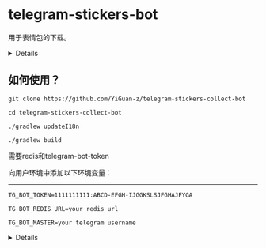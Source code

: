 # telegram-stickers-bot

用于表情包的下载。
<details>
本项目基本是抄代码，各种缝合，ktor占了很大一部分。

ktor真的和kotlin太配了。
</details>

## 如何使用？

```shell
git clone https://github.com/YiGuan-z/telegram-stickers-collect-bot
```

```shell
cd telegram-stickers-collect-bot
```

```shell
./gradlew updateI18n
```

```shell
./gradlew build
```

需要redis和telegram-bot-token

向用户环境中添加以下环境变量：

---
```
TG_BOT_TOKEN=1111111111:ABCD-EFGH-IJGGKSLSJFGHAJFYGA
```
```
TG_BOT_REDIS_URL=your redis url
```
```
TG_BOT_MASTER=your telegram username
```


<details>

参考了ktor的一些设计思路。<br/> ~~基本上抄了一大半~~<br/>
不得不说kotlin官方的设计理念非常好，DSL的设计非常的优雅，可读性非常棒，就是容易写成六亲不认的样子。

使用的是kotlin-telegram-bot依赖。

~~这个bot的日志模块我没看懂~~，我只能再添加一个日志模块进去了。
它的日志交给了okHttp3进行处理，我就使用slf4j吧。

当场加深了我对于kotlin协程的理解，因为后端一般不怎么用这玩意，或许是我没碰到过批量的小任务吧。

<details>
<summary>一些奇奇怪怪的问题</summary>

## 莫名其妙的依赖启动

像这种手动启动依赖的好处在于，我不会遇到莫名其妙的依赖自动启动。

(并且声明一下启动依赖的配置基本上也不会太难，都是一次写完然后就一直使用。)

在Spring应用程序中，官方专门给@SpringBootApplication注解中添加了忽略启动依赖的属性。就是专门防止依赖自启动。
我编写代码的时候，就遇到过这个问题，我压根没有引入GSON，但它给我报错GSON装配失败。后来查出来是一个依赖包中出现的GSON依赖，而Spring又刚好扫描到了。
往注解上添加忽略属性才解决这个问题。

自动装配确实是好东西，但是，自动装配一些我所不需要的依赖，就是一个大问题。

像ktor这样的手动设置依赖，我很喜欢。它能准确的告知我装配了什么依赖，而不是像SpringBoot那样，在某一次依赖包大更新后，莫名其妙的出现许多自动装配，
那些自动装配应该是它所属的依赖包内部使用的，而不是我们所使用的，我们并不需要它。

## 好想把telegram第三方依赖库的处理逻辑做成过滤器样式啊

io.github.kotlin-telegram-bot.kotlin-telegram-bot:telegram:6.1.0

使用的这个依赖库，不得不说，非常惊艳我，因为它使用的dsl语法和kotlin非常配合，但是感觉消息处理逻辑好奇怪，就不能做成某个处理器处理消息后再向下
传递是否继续处理的方式吗，拿数字给消息处理器做一个排序或者根据添加顺序来决定消息处理器的位置。

## 错误的uri映射

在打包为jar包后，获取到的文件路径就不在文件系统中，而是在jar包中了，所以定位到目录的时候会出现错误，因为就和网络链接一样，jar中的文件也是一个
专属的链接，所以无法通过文件系统访问到jar包内部资源。

所以，使用getResourceAsStream将其读入到内存中，再创建一个临时文件来获取流中的内容。

</details>
</details>

